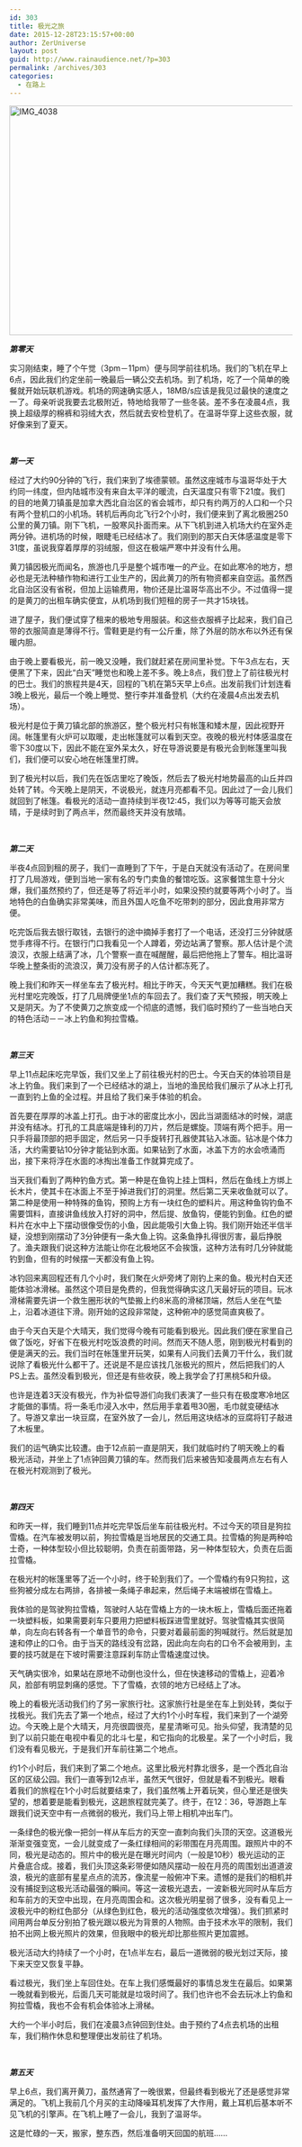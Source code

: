 ```yaml
---
id: 303
title: 极光之旅
date: 2015-12-28T23:15:57+00:00
author: ZerUniverse
layout: post
guid: http://www.rainaudience.net/?p=303
permalink: /archives/303
categories:
  - 在路上
---
```

<a href="http://www.rainaudience.net/wp-content/uploads/2015/12/IMG_4038.jpg" rel="attachment wp-att-304"><img class="alignnone wp-image-304 size-full" src="http://www.rainaudience.net/wp-content/uploads/2015/12/IMG_4038-e1451315389168.jpg" alt="IMG_4038" width="1036" height="408" srcset="http://www.rainaudience.net/wp-content/uploads/2015/12/IMG_4038-e1451315389168.jpg 1036w, http://www.rainaudience.net/wp-content/uploads/2015/12/IMG_4038-e1451315389168-300x118.jpg 300w, http://www.rainaudience.net/wp-content/uploads/2015/12/IMG_4038-e1451315389168-768x302.jpg 768w, http://www.rainaudience.net/wp-content/uploads/2015/12/IMG_4038-e1451315389168-1024x403.jpg 1024w, http://www.rainaudience.net/wp-content/uploads/2015/12/IMG_4038-e1451315389168-500x197.jpg 500w" sizes="(max-width: 1036px) 100vw, 1036px" /></a>

_**第零天**_

实习刚结束，睡了个午觉（3pm－11pm）便与同学前往机场。我们的飞机在早上6点，因此我们约定坐前一晚最后一辆公交去机场。到了机场，吃了一个简单的晚餐就开始玩联机游戏。机场的网速确实感人，18MB/s应该是我见过最快的速度之一了。母亲听说我要去北极附近，特地给我带了一些冬装。差不多在凌晨4点，我换上超级厚的棉裤和羽绒大衣，然后就去安检登机了。在温哥华穿上这些衣服，就好像来到了夏天。

&nbsp;

**_第一天_**

经过了大约90分钟的飞行，我们来到了埃德蒙顿。虽然这座城市与温哥华处于大约同一纬度，但内陆城市没有来自太平洋的暖流，白天温度只有零下21度。我们的目的地黄刀镇虽是加拿大西北自治区的省会城市，却只有约两万的人口和一个只有两个登机口的小机场。转机后再向北飞行2个小时，我们便来到了离北极圈250公里的黄刀镇。刚下飞机，一股寒风扑面而来。从下飞机到进入机场大约在室外走两分钟。进机场的时候，眼睫毛已经结冰了。我们刚到的那天白天体感温度是零下31度，虽说我穿着厚厚的羽绒服，但这在极端严寒中并没有什么用。

黄刀镇因极光而闻名，旅游也几乎是整个城市唯一的产业。在如此寒冷的地方，想必也是无法种植作物和进行工业生产的，因此黄刀的所有物资都来自空运。虽然西北自治区没有省税，但加上运输费用，物价还是比温哥华高出不少。不过值得一提的是黄刀的出租车确实便宜，从机场到我们短租的房子一共才15块钱。

进了屋子，我们便试穿了租来的极地专用服装。和这些衣服裤子比起来，我们自己带的衣服简直是薄得不行。雪鞋更是约有一公斤重，除了外层的防水布以外还有保暖内胆。

由于晚上要看极光，前一晚又没睡，我们就赶紧在房间里补觉。下午3点左右，天便黑了下来，因此“白天”睡觉也和晚上差不多。晚上8点，我们登上了前往极光村的巴士。我们的旅程共是4天，回程的飞机在第5天早上6点。出发前我们计划连看3晚上极光，最后一个晚上睡觉、整行李并准备登机（大约在凌晨4点出发去机场）。

极光村是位于黄刀镇北部的旅游区，整个极光村只有帐篷和矮木屋，因此视野开阔。帐篷里有火炉可以取暖，走出帐篷就可以看到天空。夜晚的极光村体感温度在零下30度以下，因此不能在室外呆太久，好在导游说要是有极光会到帐篷里叫我们，我们便可以安心地在帐篷里打牌。

到了极光村以后，我们先在饭店里吃了晚饭，然后去了极光村地势最高的山丘并四处转了转。今天晚上是阴天，不说极光，就连月亮都看不见。因此过了一会儿我们就回到了帐篷。看极光的活动一直持续到半夜12:45，我们以为等等可能天会放晴，于是续时到了两点半，然而最终天并没有放晴。

&nbsp;

**_第二天_**

半夜4点回到租的房子，我们一直睡到了下午，于是白天就没有活动了。在房间里打了几局游戏，便到当地一家有名的专门卖鱼的餐馆吃饭。这家餐馆生意十分火爆，我们虽然预约了，但还是等了将近半小时，如果没预约就要等两个小时了。当地特色的白鱼确实非常美味，而且外国人吃鱼不吃带刺的部分，因此食用非常方便。

吃完饭后我去银行取钱，去银行的途中摘掉手套打了一个电话，还没打三分钟就感觉手疼得不行。在银行门口我看见一个人蹲着，旁边站满了警察。那人估计是个流浪汉，衣服上结满了冰，几个警察一直在喊醒醒，最后把他拖上了警车。相比温哥华晚上整条街的流浪汉，黄刀没有房子的人估计都冻死了。

晚上我们和昨天一样坐车去了极光村。相比于昨天，今天天气更加糟糕。我们在极光村里吃完晚饭，打了几局牌便坐1点的车回去了。我们查了天气预报，明天晚上又是阴天。为了不使黄刀之旅变成一个彻底的遗憾，我们临时预约了一些当地白天的特色活动－－冰上钓鱼和狗拉雪橇。

&nbsp;

**_第三天_**

早上11点起床吃完早饭，我们又坐上了前往极光村的巴士。今天白天的体验项目是冰上钓鱼。我们来到了一个已经结冰的湖上，当地的渔民给我们展示了从冰上打孔一直到钓上鱼的全过程。并且给了我们亲手体验的机会。

首先要在厚厚的冰盖上打孔。由于冰的密度比水小，因此当湖面结冰的时候，湖底并没有结冰。打孔的工具底端是锋利的刀片，然后是螺旋。顶端有两个把手。用一只手将最顶部的把手固定，然后另一只手旋转打孔器使其钻入冰面。钻冰是个体力活，大约需要钻10分钟才能钻到水面。如果钻到了水面，冰盖下方的水会喷涌而出，接下来将浮在水面的冰掏出准备工作就算完成了。

当天我们看到了两种钓鱼方式。第一种是在鱼钩上挂上饵料，然后在鱼线上方绑上长木片，使其卡在冰面上不至于掉进我们打的洞里。然后第二天来收鱼就可以了。第二种是使用一种特殊的鱼钩，预购上方有一块红色的塑料片。用这种鱼钩钓鱼不需要饵料，直接讲鱼线放入打好的洞中，然后提、放鱼钩，便能钓到鱼。红色的塑料片在水中上下摆动很像受伤的小鱼，因此能吸引大鱼上钩。我们刚开始还半信半疑，没想到刚摆动了3分钟便有一条大鱼上钩。这条鱼挣扎得很厉害，最后挣脱了。渔夫跟我们说这种方法能让你在北极地区不会挨饿，这种方法有时几分钟就能钓到鱼，但有的时候摆一天都没有鱼上钩。

冰钓回来离回程还有几个小时，我们聚在火炉旁烤了刚钓上来的鱼。极光村白天还能体验冰滑梯。虽然这个项目是免费的，但我觉得确实这几天最好玩的项目。玩冰滑梯需要先讲一个救生圈形状的气垫搬上约8米高的滑梯顶端，然后人坐在气垫上，沿着冰道往下滑。刚开始的这段非常陡，这种俯冲的感觉简直爽极了。

由于今天白天是个大晴天，我们觉得今晚有可能看到极光。因此我们便在家里自己做了饭吃，好省下在极光村吃饭浪费的时间。然而天不随人愿，刚到极光村看到的便是满天的云。我们当时在帐篷里开玩笑，如果有人问我们去黄刀干什么，我们就说除了看极光什么都干了。还说是不是应该找几张极光的照片，然后把我们的人PS上去。虽然没看到极光，但还是有些收获，晚上我学会了打黑桃5和升级。

也许是连着3天没有极光，作为补偿导游们向我们表演了一些只有在极度寒冷地区才能做的事情。将一条毛巾浸入水中，然后用手拿着甩30圈，毛巾就变硬结冰了。导游又拿出一块豆腐，在室外放了一会儿，然后用这块结冰的豆腐将钉子敲进了木板里。

我们的运气确实比较遭。由于12点前一直是阴天，我们就临时约了明天晚上的看极光活动，并坐上了1点钟回黄刀镇的车。然而我们后来被告知凌晨两点左右有人在极光村观测到了极光。

&nbsp;

**_第四天_**

和昨天一样，我们睡到11点并吃完早饭后坐车前往极光村。不过今天的项目是狗拉雪橇。在汽车被发明以前，狗拉雪橇是当地居民的交通工具。拉雪橇的狗是两种哈士奇，一种体型较小但比较聪明，负责在前面带路，另一种体型较大，负责在后面拉雪橇。

在极光村的帐篷里等了近一个小时，终于轮到我们了。一个雪橇约有9只狗拉，这些狗被分成左右两排，各排被一条绳子串起来，然后绳子末端被绑在雪橇上。

我体验的是驾驶狗拉雪橇，驾驶时人站在雪橇上方的一块木板上，雪橇后面还拖着一块塑料板，如果需要刹车只要用力把塑料板踩进雪里就好。驾驶雪橇其实很简单，向左向右转各有一个单音节的命令，只要对着最前面的狗喊就行。然后就是加速和停止的口令。由于当天的路线没有岔路，因此向左向右的口令不会被用到，主要的技巧就是在下坡时需要注意踩刹车防止雪橇速度过快。

天气确实很冷，如果站在原地不动倒也没什么，但在快速移动的雪橇上，迎着冷风，脸部有明显刺痛的感觉。下了雪橇，衣领的地方已经结上了冰。

晚上的看极光活动我们约了另一家旅行社。这家旅行社是坐在车上到处转，类似于找极光。我们先去了第一个地点，经过了大约1个小时车程，我们来到了一个湖旁边。今天晚上是个大晴天，月亮很圆很亮，星星清晰可见。抬头仰望，我清楚的见到了以前只能在电视中看见的北斗七星，和它指向的北极星。呆了一个小时后，我们没有看见极光，于是我们开车前往第二个地点。

约1个小时后，我们来到了第二个地点。这里比极光村靠北很多，是一个西北自治区的区级公园。我们一直等到12点半，虽然天气很好，但就是看不到极光。眼看着我们的旅程在1个小时后就要结束了，我们虽然嘴上开着玩笑，但心里还是很失望的，想着要是能看到极光，这趟旅程就完美了。终于，在12：36，导游跑上车跟我们说天空中有一点微弱的极光，我们马上带上相机冲出车门。

一条绿色的极光像一把剑一样从车后方的天空一直刺向我们头顶的天空。这道极光渐渐变强变宽，一会儿就变成了一条红绿相间的彩带围在月亮周围。跟照片中的不同，极光是动态的。照片中的极光是在曝光时间内（一般是10秒）极光运动的正片叠底合成。接着，我们头顶这条彩带便如随风摆动一般在月亮的周围划出道道波浪，极光的底部有星星点点的流苏，像流星一般俯冲下来。遗憾的是我们的相机并没有捕捉到这极光活动最强的瞬间。等这一波极光退去，一波新极光同时从车后方和车前方的天空中出现，在月亮周围会和。这次极光明星弱了很多，没有看见上一波极光中的粉红色部分（从绿色到红色，极光的活动强度依次增强）。我们抓紧时间用两台单反分别拍了极光跟以极光为背景的人物照。由于技术水平的限制，我们拍不出网上极光照片的效果，但我眼中的极光却比那些照片更加震撼。

极光活动大约持续了一个小时，在1点半左右，最后一道微弱的极光划过天际，接下来天空又恢复平静。

看过极光，我们坐上车回住处。在车上我们感慨最好的事情总发生在最后。如果第一晚就看到极光，后面几天可能就是垃圾时间了。我们也许也不会去玩冰上钓鱼和狗拉雪橇，我也不会有机会体验冰上滑梯。

大约一个半小时后，我们在凌晨3点钟回到住处。由于预约了4点去机场的出租车，我们稍作休息和整理便出发前往了机场。

&nbsp;

**_第五天_**

早上6点，我们离开黄刀，虽然通宵了一晚很累，但最终看到极光了还是感觉非常满足的。飞机上我前几个月买的主动降噪耳机发挥了大作用，戴上耳机后基本听不见飞机的引擎声。在飞机上睡了一会儿，我到了温哥华。

这是忙碌的一天，搬家，整东西，然后准备明天回国的航班&#8230;&#8230;